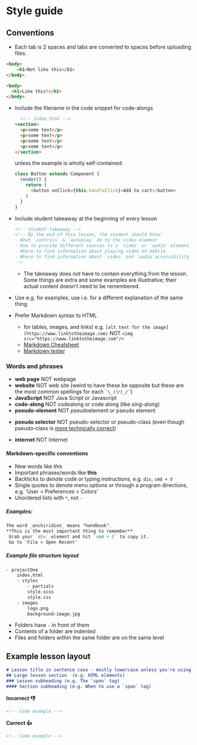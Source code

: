 # Style guide

## Conventions
* Each tab is 2 spaces and tabs are converted to spaces before uploading files.


```html
<body>
    <h1>Not like this</h1>
</body>
```

```html
<body>
  <h1>Like this!</h1>
</body>
```

* Include the filename in the code snippet for code-alongs
  ```html
    <!-- index.html -->
  <section>
    <p>some text</p>
    <p>some text</p>
    <p>some text</p>
    <p>some text</p>
  </section>
  ```
  unless the example is wholly self-contained:

  ```javascript
  class Button extends Component {
    render() {
      return (
        <button onClick={this.handleClick}>Add to cart</button>
      )
    }
  }
  ```
* Include student takeaway at the beginning of every lesson
  ```markdown
  <!-- Student takeaway -->
  <!-- By the end of this lesson, the student should know:
  - What `controls` & `autoplay` do to the video element 
  - How to provide different sources to a `video` or `audio` element
  - Where to find information about playing video on mobile
  - Where to find information about `video` and `audio`accessibility
  -->
  ```
  * The takeaway does *not* have to contain everything from the lesson. Some things are extra and some examples are illustrative; their actual content doesn't need to be remembered.
* Use e.g. for examples, use i.e. for a different explanation of the same thing

* Prefer Markdown syntax to HTML 
  * for tables, images, and links! e.g. `[alt text for the image](https://www.linktotheimage.com)` NOT `<img src="https://www.linktotheimage.com"/>`
  * [Markdown Cheatsheet](https://github.com/adam-p/markdown-here/wiki/Markdown-Cheatsheet)
  * [Markdown tester](https://markdown-here.com/livedemo.html)

### Words and phrases
* **web page** NOT webpage
* **website** NOT web site (weird to have these be opposite but these are the most common spellings for each `¯\_(ツ)_/¯`)
* **JavaScript** NOT Java Script or Javascript
* **code-along** NOT codealong or code along (like sing-along)
* **pseudo-element** NOT pseudoelement or pseudo element
<!-- https://developer.mozilla.org/en-US/docs/Web/CSS/Pseudo-elements -->
* **pseudo selector** NOT pseudo-selector or pseudo-class (even though pseudo-class is [more technically correct](https://developer.mozilla.org/en-US/docs/Web/CSS/Pseudo-classes))
<!-- https://developer.mozilla.org/en-US/docs/Web/CSS/Pseudo-classes -->
* **internet** NOT Internet

#### Markdown-specific conventions
* New words like _this_
* Important phrases/words like **this**
* Backticks to denote code or typing instructions, e.g. `div`, `cmd + V`
* Single quotes to denote menu options or through a program directions, e.g. 'User > Preferences > Colors'
* Unordered lists with `*`, not `-`


##### Examples:
```markdown
The word _enchiridion_ means "handbook".
**This is the most important thing to remember**
 Grab your `div` element and hit `cmd + C` to copy it.
 Go to 'File > Open Recent' 
```
##### Example file structure layout
```bash
- projectOne
    index.html
    - styles 
        - partials
        style.scss
        style.css
    - images
        logo.png
        background-image.jpg
```
* Folders have `-` in front of them
* Contents of a folder are indented
* Files and folders within the same folder are on the same level 

## Example lesson layout
```markdown
# Lesson title in sentence case - mostly lowercase unless you're using an acronym or a name (e.g. HTML or React Router)
## Large lesson section  (e.g. HTML elements)
### Lesson subheading (e.g. The `span` tag)
#### Section subheading (e.g. When to use a `span` tag)
```

**Incorrect 👎**
```html
<!-- Code example -->
```

**Correct 👍**
```html
<!-- Code example -->
```
